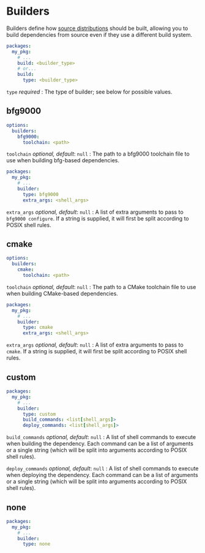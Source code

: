 # Builders

Builders define how [source distributions](packages.md#source-distributions)
should be built, allowing you to build dependencies from source even if they use
a different build system.

```yaml
packages:
  my_pkg:
    # ...
    build: <builder_type>
    # or...
    build:
      type: <builder_type>
```

`type` <span class="subtitle">*required*</span>
: The type of builder; see below for possible values.

## bfg9000

```yaml
options:
  builders:
    bfg9000:
      toolchain: <path>
```

`toolchain` <span class="subtitle">*optional, default*: `null`</span>
: The path to a bfg9000 toolchain file to use when building bfg-based
  dependencies.

```yaml
packages:
  my_pkg:
    # ...
    builder:
      type: bfg9000
      extra_args: <shell_args>
```

`extra_args` <span class="subtitle">*optional, default*: `null`</span>
: A list of extra arguments to pass to `bfg9000 configure`. If a string is
  supplied, it will first be split according to POSIX shell rules.

## cmake

```yaml
options:
  builders:
    cmake:
      toolchain: <path>
```

`toolchain` <span class="subtitle">*optional, default*: `null`</span>
: The path to a CMake toolchain file to use when building CMake-based
  dependencies.

```yaml
packages:
  my_pkg:
    # ...
    builder:
      type: cmake
      extra_args: <shell_args>
```

`extra_args` <span class="subtitle">*optional, default*: `null`</span>
: A list of extra arguments to pass to `cmake`. If a string is supplied, it will
  first be split according to POSIX shell rules.

## custom

```yaml
packages:
  my_pkg:
    # ...
    builder:
      type: custom
      build_commands: <list[shell_args]>
      deploy_commands: <list[shell_args]>
```

`build_commands` <span class="subtitle">*optional, default*: `null`</span>
: A list of shell commands to execute when building the dependency. Each command
  can be a list of arguments or a single string (which will be split into
  arguments according to POSIX shell rules).

`deploy_commands` <span class="subtitle">*optional, default*: `null`</span>
: A list of shell commands to execute when deploying the dependency. Each
  command can be a list of arguments or a single string (which will be split
  into arguments according to POSIX shell rules).

## none

```yaml
packages:
  my_pkg:
    # ...
    builder:
      type: none
```
